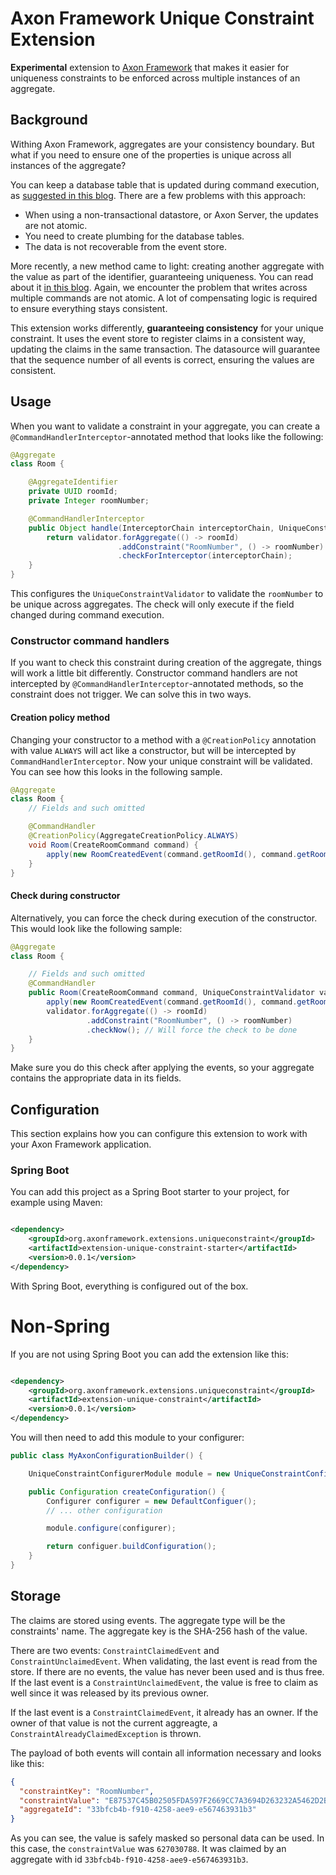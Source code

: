 # Axon Framework Unique Constraint Extension

**Experimental** extension to [Axon Framework](https://axoniq.io) that makes it easier for uniqueness
constraints to be enforced across multiple instances of an aggregate.

## Background

Withing Axon Framework, aggregates are your consistency boundary.
But what if you need to ensure one of the properties is unique across all instances of the aggregate?

You can keep a database table that is updated during command execution,
as [suggested in this blog](https://developer.axoniq.io/w/set-based-consistency-validation).
There are a few problems with this approach:

- When using a non-transactional datastore, or Axon Server, the updates are not atomic.
- You need to create plumbing for the database tables.
- The data is not recoverable from the event store.

More recently, a new method came to light: creating another aggregate with the value as part of the identifier,
guaranteeing uniqueness. You can read about
it [in this blog](https://developer.axoniq.io/w/set-based-consistency-validation-revisited).
Again, we encounter the problem that writes across multiple commands are not atomic.
A lot of compensating logic is required to ensure everything stays consistent.

This extension works differently, **guaranteeing consistency** for your unique constraint.
It uses the event store to register claims in a consistent way, updating the claims in the same transaction.
The datasource will guarantee that the sequence number of all events is correct, ensuring the values are consistent.

## Usage

When you want to validate a constraint in your aggregate, you can create a `@CommandHandlerInterceptor`-annotated method
that looks like the following:

```java
@Aggregate
class Room {

    @AggregateIdentifier
    private UUID roomId;
    private Integer roomNumber;

    @CommandHandlerInterceptor
    public Object handle(InterceptorChain interceptorChain, UniqueConstraintValidator validator) throws Exception {
        return validator.forAggregate(() -> roomId)
                        .addConstraint("RoomNumber", () -> roomNumber)
                        .checkForInterceptor(interceptorChain);
    }
}
```

This configures the `UniqueConstraintValidator` to validate the `roomNumber` to be unique across aggregates.
The check will only execute if the field changed during command execution.

### Constructor command handlers

If you want to check this constraint during creation of the aggregate, things will work a little bit differently.
Constructor command handlers are not intercepted by `@CommandHandlerInterceptor`-annotated methods, so the constraint
does not trigger. We can solve this in two ways.

#### Creation policy method

Changing your constructor to a method with a `@CreationPolicy` annotation with value `ALWAYS` will act like a
constructor,
but will be intercepted by `CommandHandlerInterceptor`. Now your unique constraint will be validated. You can see how
this looks in the following sample.

```java
@Aggregate
class Room {
    // Fields and such omitted

    @CommandHandler
    @CreationPolicy(AggregateCreationPolicy.ALWAYS)
    void Room(CreateRoomCommand command) {
        apply(new RoomCreatedEvent(command.getRoomId(), command.getRoomNumber(), command.getRoomDescription()));
    }
}
```

#### Check during constructor

Alternatively, you can force the check during execution of the constructor. This would look like the following sample:

```java
@Aggregate
class Room {

    // Fields and such omitted
    @CommandHandler
    public Room(CreateRoomCommand command, UniqueConstraintValidator validator) {
        apply(new RoomCreatedEvent(command.getRoomId(), command.getRoomNumber(), command.getRoomDescription()));
        validator.forAggregate(() -> roomId)
                 .addConstraint("RoomNumber", () -> roomNumber)
                 .checkNow(); // Will force the check to be done
    }
}
```

Make sure you do this check after applying the events, so your aggregate contains the appropriate data in its fields.

## Configuration

This section explains how you can configure this extension to work with your Axon Framework application.

### Spring Boot

You can add this project as a Spring Boot starter to your project, for example using Maven:

```xml

<dependency>
    <groupId>org.axonframework.extensions.uniqueconstraint</groupId>
    <artifactId>extension-unique-constraint-starter</artifactId>
    <version>0.0.1</version>
</dependency>
```

With Spring Boot, everything is configured out of the box.

# Non-Spring

If you are not using Spring Boot you can add the extension like this:

```xml

<dependency>
    <groupId>org.axonframework.extensions.uniqueconstraint</groupId>
    <artifactId>extension-unique-constraint</artifactId>
    <version>0.0.1</version>
</dependency>
```

You will then need to add this module to your configurer:

```java
public class MyAxonConfigurationBuilder() {

    UniqueConstraintConfigurerModule module = new UniqueConstraintConfigurerModule();

    public Configuration createConfiguration() {
        Configurer configurer = new DefaultConfiguer();
        // ... other configuration

        module.configure(configurer);

        return configuer.buildConfiguration();
    }
}

```

## Storage

The claims are stored using events.
The aggregate type will be the constraints' name.
The aggregate key is the SHA-256 hash of the value.

There are two events: `ConstraintClaimedEvent` and `ConstraintUnclaimedEvent`. When validating, the last event is read
from the store.
If there are no events, the value has never been used and is thus free. If the last event is
a `ConstraintUnclaimedEvent`, the value is free to claim as well since it was released by its previous owner.

If the last event is a `ConstraintClaimedEvent`, it already has an owner. If the owner of that value is not the current
aggreagte, a `ConstraintAlreadyClaimedException` is thrown.

The payload of both events will contain all information necessary and looks like this:

```json lines
{
  "constraintKey": "RoomNumber",
  "constraintValue": "E87537C45B02505FDA597F2669CC7A3694D263232A5462D2B48255385004B55C",
  "aggregateId": "33bfcb4b-f910-4258-aee9-e567463931b3"
}
```

As you can see, the value is safely masked so personal data can be used. In this case, the `constraintValue` was `627030788`. It was claimed
by an aggregate with id `33bfcb4b-f910-4258-aee9-e567463931b3`.
